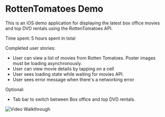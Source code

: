RottenTomatoes Demo
=============

This is an iOS demo application for displaying the latest box office movies and top DVD rentals using the RottenTomatoes API.

Time spent: 5 hours spent in total

Completed user stories:

* User can view a list of movies from Rotten Tomatoes.  Poster images must be loading asynchronously.
* User can view movie details by tapping on a cell
* User sees loading state while waiting for movies API.
* User sees error message when there's a networking error

Optional:

* Tab bar to switch between Box office and top DVD rentals.

![Video Walkthrough](RottenTomatoes.gif)